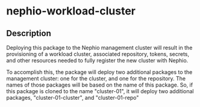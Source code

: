 # nephio-workload-cluster

## Description

Deploying this package to the Nephio management cluster will result in the
provisioning of a workload cluster, associated repository, tokens, secrets,
and other resources needed to fully register the new cluster with Nephio.

To accomplish this, the package will deploy two additional packages to the
management cluster: one for the cluster, and one for the repository. The names
of those packages will be based on the name of this package. So, if this package
is cloned to the name "cluster-01", it will deploy two additional packages,
"cluster-01-cluster", and "cluster-01-repo"